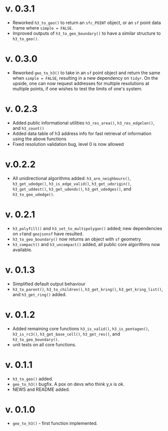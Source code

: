 # v. 0.3.1
  
  * Reworked `h3_to_geo()` to return an `sfc_POINT` object, or an `sf` point data frame where `simple = FALSE`.
  * Improved outputs of `h3_to_geo_boundary()` to have a similar structure to `h3_to_geo()`.
  
# v. 0.3.0

  * Reworked `geo_to_h3()` to take in an `sf` point object and return the same when `simple = FALSE`, resulting in a new dependency on `tidyr`. On the upside, one can now request addresses for multiple resolutions at multiple points, if one wishes to test the limits of one's system.

# v. 0.2.3

  * Added public informational utilities `h3_res_area()`, `h3_res_edgelen()`, and `h3_count()`
  * Added data table of h3 address info for fast retrieval of information using the above functions
  * Fixed resolution validation bug, level 0 is now allowed

# v.0.2.2

  * All unidirectional algorithms added: `h3_are_neighbours()`, `h3_get_udedge()`, `h3_is_edge_valid()`, `h3_get_udorigin()`, `h3_get_uddest()`, `h3_get_udends()`, `h3_get_udedges()`, and `h3_to_geo_udedge()`.

# v. 0.2.1
  
  * `h3_polyfill()` and `h3_set_to_multipolygon()` added; new dependencies on `sf`and `geojsonsf` have resulted.
  * `h3_to_geo_boundary()` now returns an object with `sf` geometry.
  * `h3_compact()` and `h3_uncompact()` added, all public core algorithms now available.

# v. 0.1.3
  
  * Simplified default output behaviour
  * `h3_to_parent()`, `h3_to_children()`, `h3_get_kring()`, `h3_get_kring_list()`, and `h3_get_ring()` added.

# v. 0.1.2

  * Added remaining core functions `h3_is_valid()`, `h3_is_pentagon()`, `h3_is_rc3()`, `h3_get_base_cell()`, `h3_get_res()`, and `h3_to_geo_boundary()`.
  * unit tests on all core functions.
  
# v. 0.1.1
 
  * `h3_to_geo()` added.
  * `geo_to_h3()` bugfix. A pox on devs who think y,x is ok.
  * NEWS and README added.

# v. 0.1.0

  * `geo_to_h3()` - first function implemented.
